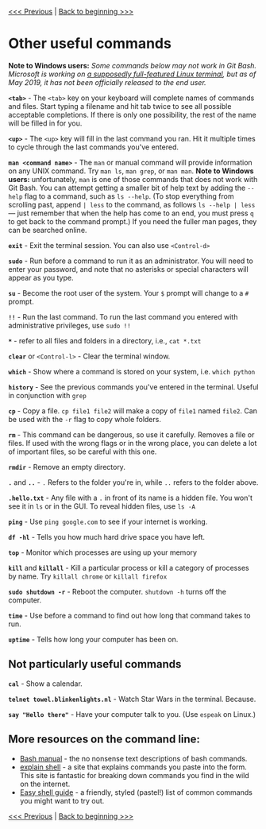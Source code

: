 [<<< Previous](11-summary.md) | [Back to beginning >>>](../README.md)

# Other useful commands

**Note to Windows users:** *Some commands below may not work in Git Bash. Microsoft is working on [a supposedly full-featured Linux terminal](https://github.com/microsoft/Terminal), but as of May 2019, it has not been officially released to the end user.*

**`<tab>`** - The `<tab>` key on your keyboard will complete names of commands and files. Start typing a filename and hit tab twice to see all possible acceptable completions. If there is only one possibility, the rest of the name will be filled in for you.

**`<up>`** - The `<up>` key will fill in the last command you ran. Hit it multiple times to cycle through the last commands you've entered.

**`man <command name>`** - The `man` or manual command will provide information on any UNIX command. Try `man ls`, `man grep`, or `man man`. **Note to Windows users:** unfortunately, `man` is one of those commands that does not work with Git Bash. You can attempt getting a smaller bit of help text by adding the `--help` flag to a command, such as `ls --help`. (To stop everything from scrolling past, append `| less` to the command, as follows `ls --help | less` — just remember that when the help has come to an end, you must press `q` to get back to the command prompt.) If you need the fuller man pages, they can be searched online.

**`exit`** - Exit the terminal session. You can also use `<Control-d>`

**`sudo`** - Run before a command to run it as an administrator. You will need to enter your password, and note that no asterisks or special characters will appear as you type.

**`su`** - Become the root user of the system. Your `$` prompt will change to a `#` prompt.

**`!!`** - Run the last command. To run the last command you entered with administrative privileges, use `sudo !!`

**`*`** - refer to all files and folders in a directory, i.e., `cat *.txt`

**`clear`** or `<Control-l>` - Clear the terminal window.

**`which`** - Show where a command is stored on your system, i.e. `which python`

**`history`** - See the previous commands you've entered in the terminal. Useful in conjunction with `grep`

**`cp`** - Copy a file. `cp file1 file2` will make a copy of `file1` named `file2`. Can be used with the `-r` flag to copy whole folders.

**`rm`** - This command can be dangerous, so use it carefully. Removes a file or files. If used with the wrong flags or in the wrong place, you can delete a lot of important files, so be careful with this one.

**`rmdir`** - Remove an empty directory.

**`.`** and **`..`** - `.` Refers to the folder you're in, while `..` refers to the folder above.

**`.hello.txt`** - Any file with a `.` in front of its name is a hidden file. You won't see it in `ls` or in the GUI. To reveal hidden files, use `ls -A`

**`ping`** - Use `ping google.com` to see if your internet is working.

**`df -hl`** - Tells you how much hard drive space you have left.

**`top`** - Monitor which processes are using up your memory

**`kill`** and **`killall`** - Kill a particular process or kill a category of processes by name. Try `killall chrome` or `killall firefox`

**`sudo shutdown -r`** - Reboot the computer. `shutdown -h` turns off the computer. 

**`time`** - Use before a command to find out how long that command takes to run.

**`uptime`** - Tells how long your computer has been on.

## Not particularly useful commands

**`cal`** - Show a calendar.

**`telnet towel.blinkenlights.nl`** - Watch Star Wars in the terminal. Because.

**`say "Hello there"`** - Have your computer talk to you. (Use `espeak` on Linux.)

## More resources on the command line:

- [Bash manual](https://www.gnu.org/software/bash/manual/bashref.html) - the no nonsense text descriptions of bash commands.
- [explain shell](https://explainshell.com/) - a site that explains commands you paste into the form. This site is fantastic for breaking down commands you find in the wild on the internet.
- [Easy shell guide](https://lucasviola.github.io/easyshell/) - a friendly, styled (pastel!) list of common commands you might want to try out.

[<<< Previous](11-summary.md) | [Back to beginning >>>](../README.md)
